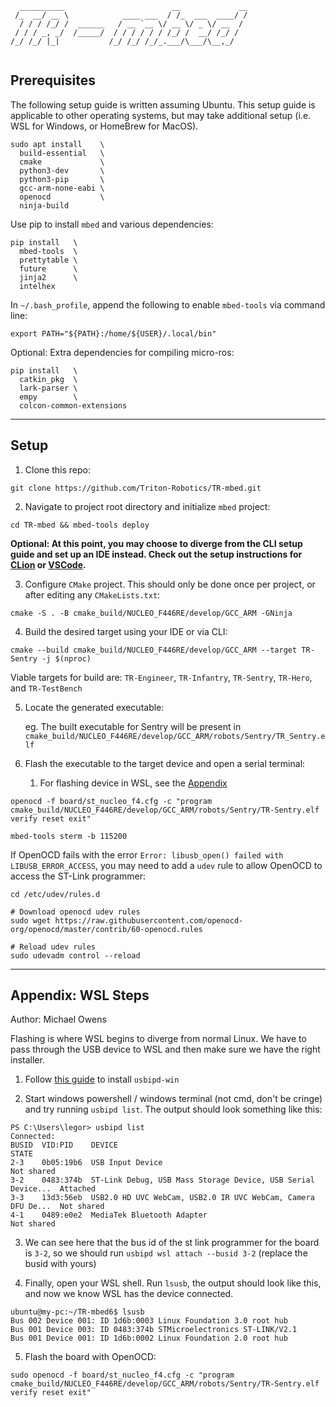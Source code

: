 ```
  __________                        __             __
 /_  __/ __ \            ____ ___  / /_  ___  ____/ /
  / / / /_/ /  ______   / __ `__ \/ __ \/ _ \/ __  / 
 / / / _, _/  /_____/  / / / / / / /_/ /  __/ /_/ /  
/_/ /_/ |_|           /_/ /_/ /_/_.___/\___/\__,_/   
                                                     
```

## Prerequisites

The following setup guide is written assuming Ubuntu. This setup guide is applicable to other
operating systems, but may take additional setup (i.e. WSL for Windows, or HomeBrew for MacOS).

```shell
sudo apt install    \
  build-essential   \
  cmake             \
  python3-dev       \
  python3-pip       \
  gcc-arm-none-eabi \
  openocd           \
  ninja-build
```

Use pip to install `mbed` and various dependencies:
```shell
pip install   \
  mbed-tools  \
  prettytable \
  future      \
  jinja2      \
  intelhex
```

In `~/.bash_profile`, append the following to enable `mbed-tools` via command line:
```shell
export PATH="${PATH}:/home/${USER}/.local/bin"
```

Optional: Extra dependencies for compiling micro-ros:
```shell
pip install   \
  catkin_pkg  \
  lark-parser \
  empy        \
  colcon-common-extensions
```
---
## Setup
1. Clone this repo:
```shell
git clone https://github.com/Triton-Robotics/TR-mbed.git
```

2. Navigate to project root directory and initialize `mbed` project:
```shell
cd TR-mbed && mbed-tools deploy
```

**Optional: At this point, you may choose to diverge from the CLI setup guide and set up an IDE
instead. Check out the setup instructions for [CLion](.readme/clion.md) or [VSCode](.readme/vscode.md).**

3. Configure `CMake` project. This should only be done once per project, or after editing
   any `CMakeLists.txt`:

```shell
cmake -S . -B cmake_build/NUCLEO_F446RE/develop/GCC_ARM -GNinja
```

4. Build the desired target using your IDE or via CLI:

```shell
cmake --build cmake_build/NUCLEO_F446RE/develop/GCC_ARM --target TR-Sentry -j $(nproc)
```

Viable targets for build are: `TR-Engineer`, `TR-Infantry`, `TR-Sentry`, `TR-Hero`, and `TR-TestBench`

5. Locate the generated executable:

   eg. The built executable for Sentry will be present in `cmake_build/NUCLEO_F446RE/develop/GCC_ARM/robots/Sentry/TR_Sentry.elf`


6. Flash the executable to the target device and open a serial terminal:

   1. For flashing device in WSL, see the [Appendix](#appendix-wsl-steps)

```shell
openocd -f board/st_nucleo_f4.cfg -c "program cmake_build/NUCLEO_F446RE/develop/GCC_ARM/robots/Sentry/TR-Sentry.elf verify reset exit"

mbed-tools sterm -b 115200
```

If OpenOCD fails with the error `Error: libusb_open() failed with LIBUSB_ERROR_ACCESS`, you may need to add a `udev` rule
to allow OpenOCD to access the ST-Link programmer:

```shell
cd /etc/udev/rules.d

# Download openocd udev rules
sudo wget https://raw.githubusercontent.com/openocd-org/openocd/master/contrib/60-openocd.rules

# Reload udev rules
sudo udevadm control --reload
```

---
## Appendix: WSL Steps

Author: Michael Owens

Flashing is where WSL begins to diverge from normal Linux. We have to pass through the USB device to WSL and then make sure we have the right installer.
1. Follow [this guide](https://learn.microsoft.com/en-us/windows/wsl/connect-usb#attach-a-usb-device) to install `usbipd-win`

2. Start windows powershell / windows terminal (not cmd, don't be cringe) and try running `usbipd list`. The output should look something like this:
```
PS C:\Users\legor> usbipd list
Connected:
BUSID  VID:PID    DEVICE                                                        STATE
2-3    0b05:19b6  USB Input Device                                              Not shared
3-2    0483:374b  ST-Link Debug, USB Mass Storage Device, USB Serial Device...  Attached
3-3    13d3:56eb  USB2.0 HD UVC WebCam, USB2.0 IR UVC WebCam, Camera DFU De...  Not shared
4-1    0489:e0e2  MediaTek Bluetooth Adapter                                    Not shared
```

3. We can see here that the bus id of the st link programmer for the board is `3-2`, so we should run `usbipd wsl attach --busid 3-2` (replace the busid with yours)


4. Finally, open your WSL shell. Run `lsusb`, the output should look like this, and now we know WSL has the device connected.
```
ubuntu@my-pc:~/TR-mbed6$ lsusb
Bus 002 Device 001: ID 1d6b:0003 Linux Foundation 3.0 root hub
Bus 001 Device 003: ID 0483:374b STMicroelectronics ST-LINK/V2.1
Bus 001 Device 001: ID 1d6b:0002 Linux Foundation 2.0 root hub
```

5. Flash the board with OpenOCD:

```shell
sudo openocd -f board/st_nucleo_f4.cfg -c "program cmake_build/NUCLEO_F446RE/develop/GCC_ARM/robots/Sentry/TR-Sentry.elf verify reset exit"
```
###